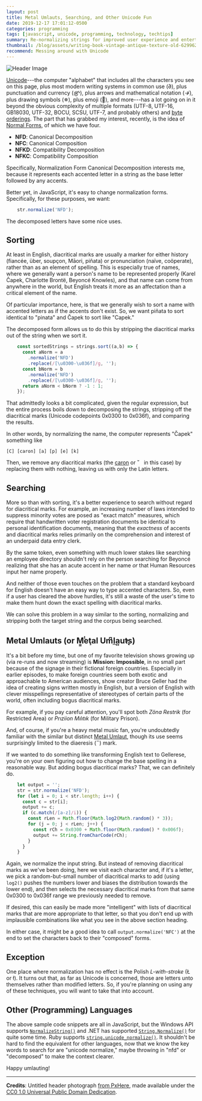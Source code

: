 ```yaml
---
layout: post
title: Metal Umlauts, Searching, and Other Unicode Fun
date: 2019-12-17 17:01:12-0500
categories: programming
tags: [javascript, unicode, programming, technology, techtips]
summary: Re-normalizing strings for improved user experience and entertainment
thumbnail: /blog/assets/writing-book-vintage-antique-texture-old-629962-pxhere.com.jpg
recommend: Messing around with Unicode
---
```


![Header Image](/blog/assets/writing-book-vintage-antique-texture-old-629962-pxhere.com.jpg "Writing with diacritical marks")

[Unicode](https://en.wikipedia.org/wiki/Unicode)---the computer "alphabet" that includes all the characters you see on this page, plus most modern writing systems in common use (∂), plus punctuation and currency (௹), plus arrows and mathematical notation (↛), plus drawing symbols (✵), plus emoji (🐣), and more---has a lot going on in it beyond the obvious complexity of multiple formats (UTF-8, UTF-16, GB18030, UTF-32, BOCU, SCSU, UTF-7, and probably others) and [byte orderings](https://simple.wikipedia.org/wiki/Endianness).  The part that has grabbed my interest, recently, is the idea of [Normal Forms](https://en.wikipedia.org/wiki/Unicode_equivalence#Normalization), of which we have four.

 * **NFD**: Canonical Decomposition
 * **NFC**:  Canonical Composition
 * **NFKD**:  Compatibility Decomposition
 * **NFKC**:  Compatibility Composition

Specifically, Normalization Form Canonical Decomposition interests me, because it represents each accented letter in a string as the base letter followed by any accents.

Better yet, in JavaScript, it's easy to change normalization forms.  Specifically, for these purposes, we want:

```JavaScript
    str.normalize('NFD');
```

The decomposed letters have some nice uses.

## Sorting

At least in English, diacritical marks are usually a marker for either history (fiancée, über, soupçon, Māori, piñata) or pronunciation (naïve, coöperate), rather than as an element of spelling.  This is especially true of names, where we generally want a person's name to be represented properly (Karel Čapek, Charlotte Brontë, Beyoncé Knowles), and that name can come from anywhere in the world, but English treats it more as an affectation than a critical element of the name.

Of particular importance, here, is that we generally wish to sort a name with accented letters as if the accents don't exist.  So, we want piñata to sort identical to "pinata" and Čapek to sort like "Capek."

The decomposed form allows us to do this by stripping the diacritical marks out of the string when we sort it.

```JavaScript
    const sortedStrings = strings.sort((a,b) => {
      const aNorm = a
        .normalize('NFD')
        .replace(/[\u0300-\u036f]/g, '');
      const bNorm = b
        .normalize('NFD')
        .replace(/[\u0300-\u036f]/g, '');
      return aNorm < bNorm ? -1 : 1;
    });
```

That admittedly looks a bit complicated, given the regular expression, but the entire process boils down to decomposing the strings, stripping off the diacritical marks (Unicode codepoints 0x0300 to 0x036f), and comparing the results.

In other words, by normalizing the name, the computer represents "Čapek" something like

```
[C] [caron] [a] [p] [e] [k]
```

Then, we remove any diacritical marks (the [caron](https://en.wikipedia.org/wiki/Caron) or **ˇ** &nbsp;&nbsp;in this case) by replacing them with nothing, leaving us with only the Latin letters.

## Searching

More so than with sorting, it's a better experience to search without regard for diacritical marks.  For example, an increasing number of laws intended to suppress minority votes are posed as "exact match" measures, which require that handwritten voter registration documents be identical to personal identification documents, meaning that the *exactness* of accents and diacritical marks relies primarily on the comprehension and interest of an underpaid data entry clerk.

By the same token, even something with much lower stakes like searching an employee directory shouldn't rely on the person searching for Beyoncé realizing that she has an acute accent in her name *or* that Human Resources input her name properly.

And neither of those even touches on the problem that a standard keyboard for English doesn't have an easy way to type accented characters.  So, even if a user has cleared the above hurdles, it's still a waste of the user's time to make them hunt down the exact spelling with diacritical marks.

We can solve this problem in a way similar to the sorting, normalizing and stripping both the target string and the corpus being searched.

## Metal Umlauts (or M͇ͭeţal Um͆l̼a͍u̓t̨s)

It's a bit before my time, but one of my favorite television shows growing up (via re-runs and now streaming) is **Mission: Impossible**, in no small part because of the signage in their fictional foreign countries.  Especially in earlier episodes, to make foreign countries seem both exotic and approachable to American audiences, show creator Bruce Geller had the idea of creating signs written mostly in English, but a version of English with clever misspellings representative of stereotypes of certain parts of the world, often including bogus diacritical marks.

For example, if you pay careful attention, you'll spot both *Zöna Restrik* (for Restricted Area) or *Prıziion Mılıtık* (for Military Prison).

And, of course, if you're a heavy metal music fan, you're undoubtedly familiar with the similar but distinct [Metal Umlaut](https://en.wikipedia.org/wiki/Metal_umlaut), though its use seems surprisingly limited to the diaeresis (**¨**) mark.

If we wanted to do something like transforming English text to Gellerese, you're on your own figuring out how to change the base spelling in a reasonable way.  But adding bogus diacritical marks?  That, we can definitely do.

```JavaScript
    let output = '';
    str = str.normalize('NFD');
    for (let i = 0; i < str.length; i++) {
      const c = str[i];
      output += c;
      if (c.match(/[a-z]/i)) {
        const rLen = Math.floor(Math.log2(Math.random() * 3));
        for (j = 0; j < rLen; j++) {
          const rCh = 0x0300 + Math.floor(Math.random() * 0x006f);
          output += String.fromCharCode(rCh);
        }
      }
    }
```

Again, we normalize the input string.  But instead of removing diacritical marks as we've been doing, here we visit each character and, if it's a letter, we pick a random-but-small number of diacritical marks to add (using `log2()` pushes the numbers lower and biases the distribution towards the lower end), and then selects the necessary diacritical marks from that same 0x0300 to 0x036f range we previously needed to remove.

If desired, this can easily be made more "intelligent" with lists of diacritical marks that are more appropriate to that letter, so that you don't end up with implausible combinations like what you see in the above section heading.

In either case, it might be a good idea to call `output.normalize('NFC')` at the end to set the characters back to their "composed" forms.

## Exception

One place where normalization has no effect is the Polish *L-with-stroke* (Ł or ł).  It turns out that, as far as Unicode is concerned, those are letters unto themselves rather than modified letters.  So, if you're planning on using any of these techniques, you will want to take that into account.

## Other (Programming) Languages

The above sample code snippets are all in JavaScript, but the Windows API supports [`NormalizeString()`](https://docs.microsoft.com/en-us/windows/win32/api/winnls/nf-winnls-normalizestring) and .NET has supported [`String.Normalize()`](https://docs.microsoft.com/en-us/dotnet/api/system.string.normalize?view=netframework-4.8) for quite some time.  Ruby supports [`string.unicode_normalize()`](https://apidock.com/ruby/v2_5_5/String/unicode_normalize).  It shouldn't be hard to find the equivalent for other languages, now that we know the key words to search for are "unicode normalize," maybe throwing in "nfd" or "decomposed" to make the context clearer.

Happy umlauting!

* * *

**Credits**:  Untitled header photograph [from PxHere](https://pxhere.com/en/photo/629962), made available under the [CC0 1.0 Universal Public Domain Dedication](https://creativecommons.org/publicdomain/zero/1.0/).
